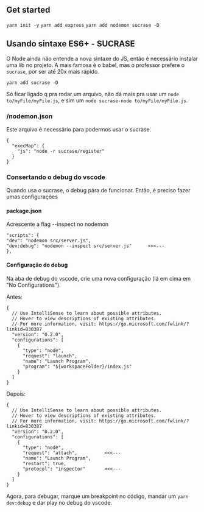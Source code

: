 ## Get started

`yarn init -y`
`yarn add express`
`yarn add nodemon sucrase -D`

## Usando sintaxe ES6+ - SUCRASE

O Node ainda não entende a nova sintaxe do JS, então é necessário instalar
uma lib no projeto. A mais famosa é o babel, mas o professor prefere o
`sucrase`, por ser até 20x mais rápido.

`yarn add sucrase -D`

Só ficar ligado q pra rodar um arquivo, não dá mais pra usar um
`node to/myFile/myFile.js`, e sim um
`node sucrase-node to/myFile/myFile.js`.

### /nodemon.json

Este arquivo é necessário para podermos usar o sucrase.

```
{
  "execMap": {
    "js": "node -r sucrase/register"
  }
}
```

### Consertando o debug do vscode

Quando usa o sucrase, o debug pára de funcionar. Então, é preciso fazer umas
configurações

#### package.json

Acrescente a flag --inspect no nodemon

```
"scripts": {
"dev": "nodemon src/server.js",
"dev:debug": "nodemon --inspect src/server.js"      <<<---
},
```

#### Configuração do debug

Na aba de debug do vscode, crie uma nova configuração (lá em cima em "No
Configurations").

Antes:

```
{
  // Use IntelliSense to learn about possible attributes.
  // Hover to view descriptions of existing attributes.
  // For more information, visit: https://go.microsoft.com/fwlink/?linkid=830387
  "version": "0.2.0",
  "configurations": [
    {
      "type": "node",
      "request": "launch",
      "name": "Launch Program",
      "program": "${workspaceFolder}/index.js"
    }
  ]
}
```

Depois:

```
{
  // Use IntelliSense to learn about possible attributes.
  // Hover to view descriptions of existing attributes.
  // For more information, visit: https://go.microsoft.com/fwlink/?linkid=830387
  "version": "0.2.0",
  "configurations": [
    {
      "type": "node",
      "request": "attach",          <<<---
      "name": "Launch Program",
      "restart": true,
      "protocol": "inspector"       <<<---
    }
  ]
}
```

Agora, para debugar, marque um breakpoint no código, mandar um `yarn dev:debug`
e dar play no debug do vscode.
